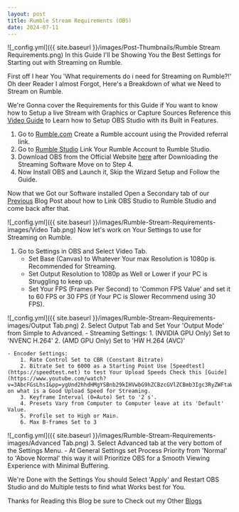 ```yaml
---
layout: post
title: Rumble Stream Requirements (OBS)
date: 2024-07-11
---
```

![_config.yml]({{ site.baseurl }}/images/Post-Thumbnails/Rumble Stream Requirements.png)
In this Guide I'll be Showing You the Best Settings for Starting out with Streaming on Rumble.

First off I hear You 'What requirements do i need for Streaming on Rumble?!' Oh deer Reader I almost Forgot, Here's a Breakdown of what we Need to Stream on Rumble.

We're Gonna cover the Requirements for this Guide if You want to know how to Setup a live Stream with Graphics or Capture Sources Reference this [Video Guide](https://youtu.be/0-i1mwOX0EA?t=110) to Learn how to Setup OBS Studio with its Built in Features.

1. Go to [Rumble.com](https://rumble.com/register/tinyplayerss1) Create a Rumble account using the Provided referral link.
2. Go to [Rumble Studio](https://studio.rumble.com) Link Your Rumble Account to Rumble Studio.
3. Download OBS from the Official Website [here](https://obsproject.com) after Downloading the Streaming Software Move on to Step 4.
4. Now Install OBS and Launch it, Skip the Wizard Setup and Follow the Guide.

Now that we Got our Software installed Open a Secondary tab of our [Previous](https://tinyplayerss.github.io/How-to-use-Rumble-Studio-with-OBS/) Blog Post about how to Link OBS Studio to Rumble Studio and come back after that.

![_config.yml]({{ site.baseurl }}/images/Rumble-Stream-Requirements-images/Video Tab.png)
Now let's work on Your Settings to use for Streaming on Rumble.
1. Go to Settings in OBS and Select Video Tab.
    - Set Base (Canvas) to Whatever Your max Resolution is 1080p is Recommended for Streaming.
    - Set Output Resolution to 1080p as Well or Lower if your PC is Struggling to keep up.
    - Set Your FPS (Frames Per Second) to 'Common FPS Value' and set it to 60 FPS or 30 FPS (if Your PC is Slower Recommend using 30 FPS).

![_config.yml]({{ site.baseurl }}/images/Rumble-Stream-Requirements-images/Output Tab.png)
2. Select Output Tab and Set Your 'Output Mode' from Simple to Advanced.
    - Streaming Settings:
        1. (NVIDIA GPU Only) Set to 'NVENC H.264'
        2. (AMD GPU Only) Set to 'HW H.264 (AVC)'

    - Encoder Settings:
        1. Rate Control Set to CBR (Constant Bitrate)
        2. Bitrate Set to 6000 as a Starting Point Use [Speedtest](https://speedtest.net) to test Your Upload Speeds Check this [Guide](https://www.youtube.com/watch?v=3AbcFGsLhsI&pp=ygUnd2hhdHMgYSBnb29kIHVwbG9hZCBzcGVlZCBmb3Igc3RyZWFtaW5n) on what is a Good Upload Speed for Streaming.
        3. Keyframe Interval (0=Auto) Set to '2 s'.
        4. Presets Vary from Computer to Computer leave at its 'Default' Value.
        5. Profile set to High or Main.
        6. Max B-frames Set to 3

![_config.yml]({{ site.baseurl }}/images/Rumble-Stream-Requirements-images/Advanced Tab.png)
3. Select Advanced tab at the very bottom of the Settings Menu.
    - At General Settings set Process Priority from 'Normal' to 'Above Normal' this way it will Prioritize OBS for a Smooth Viewing Experience with Minimal Buffering.

We're Done with the Settings You should Select 'Apply' and Restart OBS Studio and do Multiple tests to find what Works best for You.

Thanks for Reading this Blog be sure to Check out my Other [Blogs](https://tinyplayerss.github.io)